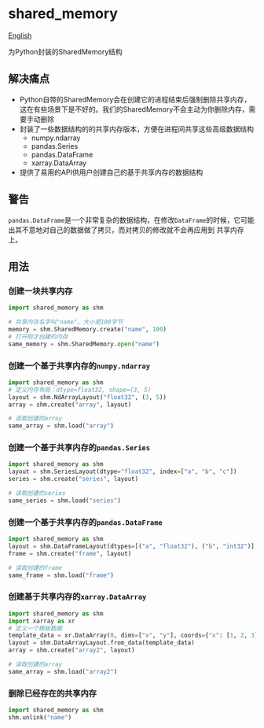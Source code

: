 # shared_memory

[English](README.md)

为Python封装的SharedMemory结构

## 解决痛点

- Python自带的SharedMemory会在创建它的进程结束后强制删除共享内存，这在有些场景下是不好的。我们的SharedMemory不会主动为你删除内存，需要手动删除
- 封装了一些数据结构的的共享内存版本，方便在进程间共享这些高级数据结构
  - numpy.ndarray
  - pandas.Series
  - pandas.DataFrame
  - xarray.DataArray
- 提供了易用的API供用户创建自己的基于共享内存的数据结构

## 警告

`pandas.DataFrame`是一个非常复杂的数据结构，在修改`DataFrame`的时候，它可能出其不意地对自己的数据做了拷贝，而对拷贝的修改就不会再应用到
共享内存上。

## 用法

### 创建一块共享内存

```python
import shared_memory as shm

# 共享内存名字叫"name"，大小是100字节
memory = shm.SharedMemory.create("name", 100)
# 打开刚才创建的内存
same_memory = shm.SharedMemory.open("name")
```

### 创建一个基于共享内存的`numpy.ndarray`

```python
import shared_memory as shm
# 定义内存布局：dtype=float32, shape=(3, 5)
layout = shm.NdArrayLayout("float32", (3, 5))
array = shm.create("array", layout)

# 读取创建的array
same_array = shm.load("array")
```

### 创建一个基于共享内存的`pandas.Series`

```python
import shared_memory as shm
layout = shm.SeriesLayout(dtype="float32", index=["a", "b", "c"])
series = shm.create("series", layout)

# 读取创建的series
same_series = shm.load("series")
```

### 创建一个基于共享内存的`pandas.DataFrame`

```python
import shared_memory as shm
layout = shm.DataFrameLayout(dtypes=[("a", "float32"), ("b", "int32")], index=["a", "b", "c"])
frame = shm.create("frame", layout)

# 读取创建的frame
same_frame = shm.load("frame")
```

### 创建基于共享内存的`xarray.DataArray`

```python
import shared_memory as shm
import xarray as xr
# 定义一个模板数据
template_data = xr.DataArray(0, dims=["x", "y"], coords={"x": [1, 2, 3], "y": ["a", "b", "c"]})
layout = shm.DataArrayLayout.from_data(template_data)
array = shm.create("array2", layout)

# 读取创建的array
same_array = shm.load("array2")
```

### 删除已经存在的共享内存

```python
import shared_memory as shm
shm.unlink("name")
```